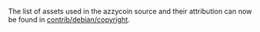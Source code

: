 The list of assets used in the azzycoin source and their attribution can now be found in [contrib/debian/copyright](../contrib/debian/copyright).
